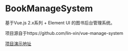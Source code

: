 ﻿# BookManageSystem #
基于Vue.js 2.x系列 + Element UI 的图书后台管理系统。


项目源自于https://github.com/lin-xin/vue-manage-system

[项目演示地址](http://118.89.159.95:8080/bookmanage)
